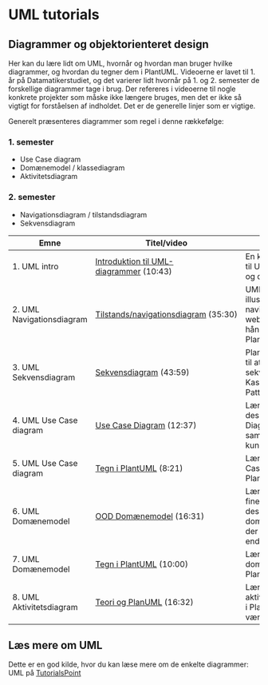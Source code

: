 # UML tutorials

## Diagrammer og objektorienteret design

Her kan du lære lidt om UML, hvornår og hvordan man bruger hvilke diagrammer, og hvordan du tegner dem i PlantUML. Videoerne er lavet til 1. år på Datamatikerstudiet, og det varierer lidt hvornår på 1. og 2. semester de forskellige diagrammer tage i brug. Der refereres i videoerne til nogle konkrete projekter som måske ikke længere bruges, men det er ikke så vigtigt for forståelsen af indholdet. Det er de generelle linjer som er vigtige.

Generelt præsenteres diagrammer som regel i denne rækkefølge:

### 1\. semester

* Use Case diagram
* Domænemodel / klassediagram
* Aktivitetsdiagram

### 2\. semester

* Navigationsdiagram / tilstandsdiagram
* Sekvensdiagram

| Emne | Titel/video | Indhold |
| --- | --- | --- |
| 1\. UML intro | [Introduktion til UML-diagrammer](https://www.youtube.com/watch?t=1&v=33tqtGXUdMo) (10:43) | En kort introduktion til UML diagrammer og deres anvendelse |
| 2\. UML Navigationsdiagram | [Tilstands/navigationsdiagram](https://www.youtube.com/watch?t=1&v=6O_Uvy_pjX8) (35:30) | UML anvendes til at illustrere navigationen på et website. Tegnes i hånden og kodes i PlantUML |
| 3\. UML Sekvensdiagram | [Sekvensdiagram](https://www.youtube.com/watch?t=1&v=AZt8Zo_5xto) (43:59) | PlantUML anvendes til at tegne et sekvensdiagram for Kaspers Command Pattern skabelon |
| 4\. UML Use Case diagram | [Use Case Diagram](https://www.youtube.com/watch?t=1&v=qUqwOhx50Ds) (12:37) | Lær kunsten at designe Use Case Diagrammer sammen med en kunde |
| 5\. UML Use Case diagram | [Tegn i PlantUML](https://www.youtube.com/watch?t=1&v=q1R4kmMXhBE) (8:21) | Lær at tegne Use Case diagrammer i PlanUML |
| 6\. UML Domænemodel | [OOD Domænemodel](https://www.youtube.com/watch?t=1&v=GqGL4X_-hW4) (16:31) | Lær den endnu finere kunst, at designe domænemodeller før der er kodet en linie endnu |
| 7\. UML Domænemodel | [Tegn i PlantUML](https://www.youtube.com/watch?t=1&v=IKpWXZmMass) (10:00) | Lær at tegne domænemodelleri PlantUML |
| 8\. UML Aktivitetsdiagram | [Teori og PlanUML](https://www.youtube.com/watch?t=1&v=aKASc_lcQ_0?t=1) (16:32) | Lær at tegne aktivitetsdiagrammer i PlanUML og forstå værdien af dem |

## Læs mere om UML

Dette er en god kilde, hvor du kan læse mere om de enkelte diagrammer: UML på [TutorialsPoint](https://www.tutorialspoint.com/uml/)
